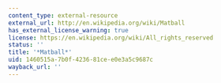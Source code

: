 ```yaml
---
content_type: external-resource
external_url: http://en.wikipedia.org/wiki/Matball
has_external_license_warning: true
license: https://en.wikipedia.org/wiki/All_rights_reserved
status: ''
title: '*Matball*'
uid: 1460515a-7b0f-4236-81ce-e0e3a5c9687c
wayback_url: ''
---
```

